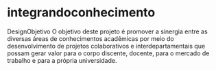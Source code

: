 # integrandoconhecimento
 DesignObjetivo  O objetivo deste projeto é promover a sinergia entre as diversas áreas de conhecimentos acadêmicas por meio do desenvolvimento de projetos colaborativos e interdepartamentais que possam gerar valor para o corpo discente, docente, para o mercado de trabalho e para a própria universidade.
